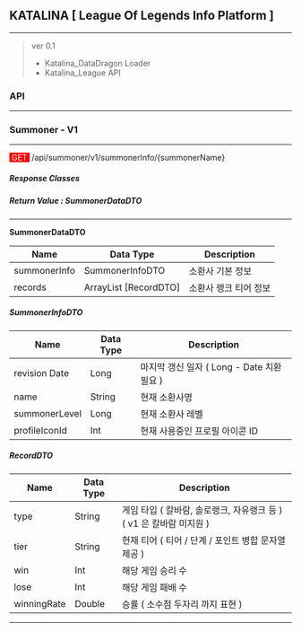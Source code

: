 ## KATALINA [ League Of Legends Info Platform ]

---

> ver 0.1
>
> - Katalina_DataDragon Loader
> - Katalina_League API





### API

---

#### 

### Summoner - V1

------

<span style = 'background:red; color:white;'> GET </span>	/api/summoner/v1/summonerInfo/{summonerName}

##### Response Classes

##### Return Value : SummonerDataDTO

---

**SummonerDataDTO**

| Name         | Data Type             | Description           |
| ------------ | --------------------- | --------------------- |
| summonerInfo | SummonerInfoDTO       | 소환사 기본 정보      |
| records      | ArrayList [RecordDTO] | 소환사 랭크 티어 정보 |

##### SummonerInfoDTO

| Name          | Data Type | Description                                |
| ------------- | --------- | ------------------------------------------ |
| revision Date | Long      | 마지막 갱신 일자 ( Long - Date 치환 필요 ) |
| name          | String    | 현재 소환사명                              |
| summonerLevel | Long      | 현재 소환사 레벨                           |
| profileIconId | Int       | 현재 사용중인 프로필 아이콘 ID             |

##### RecordDTO

| Name        | Data Type | Description                                                  |
| ----------- | --------- | ------------------------------------------------------------ |
| type        | String    | 게임 타입 ( 칼바람, 솔로랭크, 자유랭크 등 ) ( v1 은 칼바람 미지원 ) |
| tier        | String    | 현재 티어 ( 티어 / 단계 / 포인트 병합 문자열 제공 )          |
| win         | Int       | 해당 게임 승리 수                                            |
| lose        | Int       | 해당 게임 패배 수                                            |
| winningRate | Double    | 승률 ( 소수점 두자리 까지 표현 )                             |

---



